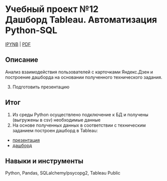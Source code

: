 # Учебный проект №12<BR>Дашборд Tableau. Автоматизация Python-SQL  

[IPYNB](https://github.com/AlievRust/Portfolio/blob/main/%D0%AF%D0%9F.%20%D0%9F%D1%80%D0%BE%D0%B5%D0%BA%D1%82%2012.%20%D0%94%D0%B0%D1%88%D0%B1%D0%BE%D1%80%D0%B4%20Tableau.%20%D0%90%D0%B2%D1%82%D0%BE%D0%BC%D0%B0%D1%82%D0%B8%D0%B7%D0%B0%D1%86%D0%B8%D1%8F%20Python-SQL/project12_sql_dashboard.ipynb) | [PDF](https://github.com/AlievRust/Portfolio/blob/main/%D0%AF%D0%9F.%20%D0%9F%D1%80%D0%BE%D0%B5%D0%BA%D1%82%2012.%20%D0%94%D0%B0%D1%88%D0%B1%D0%BE%D1%80%D0%B4%20Tableau.%20%D0%90%D0%B2%D1%82%D0%BE%D0%BC%D0%B0%D1%82%D0%B8%D0%B7%D0%B0%D1%86%D0%B8%D1%8F%20Python-SQL/project12_sql_dashboard.pdf)

## Описание  

Анализ взаимодействия пользователей с карточками Яндекс.Дзен и построение дашборда на основании полученного технического задания.  

3. Подготовить презентацию


## Итог  

1. Из среды Python осуществлено подключение к БД и получены (выгружены в csv) необходимые данные
2. На основе полученных данных в соответствии с техническим заданием построен дашборд в Tableau:
- [презентация](https://github.com/AlievRust/Portfolio/blob/main/%D0%AF%D0%9F.%20%D0%9F%D1%80%D0%BE%D0%B5%D0%BA%D1%82%2012.%20%D0%94%D0%B0%D1%88%D0%B1%D0%BE%D1%80%D0%B4%20Tableau.%20%D0%90%D0%B2%D1%82%D0%BE%D0%BC%D0%B0%D1%82%D0%B8%D0%B7%D0%B0%D1%86%D0%B8%D1%8F%20Python-SQL/project12_presentation.pdf)
- [дашборд](https://public.tableau.com/app/profile/rustam.aliev/viz/project12_aliev/Dashboard1)

## Навыки и инструменты  

Python, Pandas, SQLalchemy/psycopg2, Tableau Public
